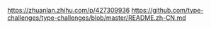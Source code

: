 https://zhuanlan.zhihu.com/p/427309936
https://github.com/type-challenges/type-challenges/blob/master/README.zh-CN.md